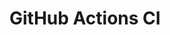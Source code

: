 # GitHub Actions CI

















































































































































































































































































































































































































































































































































































































































































































































































































































































































































